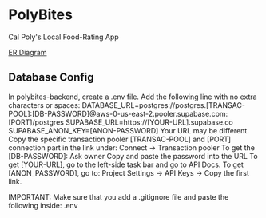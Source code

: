 # PolyBites
Cal Poly's Local Food-Rating App

[ER Diagram](https://lucid.app/lucidchart/ad2813b3-f982-40c2-aa4c-77191e8797b9/edit?viewport_loc=185%2C-109%2C2331%2C1015%2C0_0&invitationId=inv_e40c3701-01f5-4a56-b124-3bbf4631b53e)


## Database Config
In polybites-backend, create a .env file. Add the following line with no extra characters or spaces:
DATABASE_URL=postgres://postgres.[TRANSAC-POOL]:[DB-PASSWORD]@aws-0-us-east-2.pooler.supabase.com:[PORT]/postgres
SUPABASE_URL=https://[YOUR-URL].supabase.co
SUPABASE_ANON_KEY=[ANON-PASSWORD]
Your URL may be different. Copy the specific transaction pooler [TRANSAC-POOL] and [PORT] 
connection part in the link under:
Connect -> Transaction pooler
To get the [DB-PASSWORD]:
Ask owner
Copy and paste the password into the URL
To get [YOUR-URL], go to the left-side task bar and go to API Docs.
To get [ANON_PASSWORD], go to:
Project Settings -> API Keys -> Copy the first link.

IMPORTANT: Make sure that you add a .gitignore file and paste the following inside:
.env
